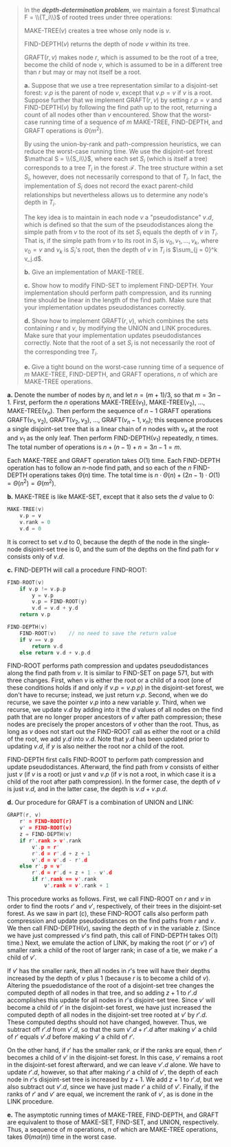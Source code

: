 > In the ***depth-determination problem***, we maintain a forest $\mathcal F = \\{T_i\\}$ of rooted trees under three operations:
>
> $\text{MAKE-TREE}(v)$ creates a tree whose only node is $v$.
>
> $\text{FIND-DEPTH}(v)$ returns the depth of node $v$ within its tree.
>
> $\text{GRAFT}(r, v)$ makes node $r$, which is assumed to be the root of a tree, become the child of node $v$, which is assumed to be in a different tree than $r$ but may or may not itself be a root.
>
> **a.** Suppose that we use a tree representation similar to a disjoint-set forest: $v.p$ is the parent of node $v$, except that $v.p = v$ if $v$ is a root. Suppose further that we implement $\text{GRAFT}(r, v)$ by setting $r.p = v$ and $\text{FIND-DEPTH}(v)$ by following the find path up to the root, returning a count of all nodes other than $v$ encountered. Show that the worst-case running time of a sequence of $m$ $\text{MAKE-TREE}$, $\text{FIND-DEPTH}$, and $\text{GRAFT}$ operations is $\Theta(m^2)$.
>
> By using the union-by-rank and path-compression heuristics, we can reduce the worst-case running time. We use the disjoint-set forest $\mathcal S = \\{S_i\\}$, where each set $S_i$ (which is itself a tree) corresponds to a tree $T_i$ in the forest $\mathcal F$. The tree structure within a set $S_i$, however, does not necessarily correspond to that of $T_i$. In fact, the implementation of $S_i$ does not record the exact parent-child relationships but nevertheless allows us to determine any node's depth in $T_i$.
>
> The key idea is to maintain in each node $v$ a "pseudodistance" $v.d$, which is defined so that the sum of the pseudodistances along the simple path from $v$ to the root of its set $S_i$ equals the depth of $v$ in $T_i$. That is, if the simple path from $v$ to its root in $S_i$ is $v_0, v_1, \ldots, v_k$, where $v_0 = v$ and $v_k$ is $S_i$'s root, then the depth of $v$ in $T_i$ is $\sum_{j = 0}^k v_j.d$.
>
> **b.** Give an implementation of $\text{MAKE-TREE}$.
>
> **c.** Show how to modify $\text{FIND-SET}$ to implement $\text{FIND-DEPTH}$. Your implementation should perform path compression, and its running time should be linear in the length of the find path. Make sure that your implementation updates pseudodistances correctly.
>
> **d.** Show how to implement $\text{GRAFT}(r, v)$, which combines the sets containing $r$ and $v$, by modifying the $\text{UNION}$ and $\text{LINK}$ procedures. Make sure that your implementation updates pseudodistances correctly. Note that the root of a set $S_i$ is not necessarily the root of the corresponding tree $T_i$.
>
> **e.** Give a tight bound on the worst-case running time of a sequence of $m$ $\text{MAKE-TREE}$, $\text{FIND-DEPTH}$, and $\text{GRAFT}$ operations, $n$ of which are $\text{MAKE-TREE}$ operations.

**a.** Denote the number of nodes by $n$, and let $n = (m + 1) / 3$, so that $m = 3n - 1$. First, perform the $n$ operations $\text{MAKE-TREE}(v_1)$, $\text{MAKE-TREE}(v_2)$, $\ldots$, $\text{MAKE-TREE}(v_n)$. Then perform the sequence of $n - 1$ $\text{GRAFT}$ operations $\text{GRAFT}(v_1, v_2)$, $\text{GRAFT}(v_2, v_3)$, $\ldots$, $\text{GRAFT}(v_n - 1, v_n)$; this sequence produces a single disjoint-set tree that is a linear chain of $n$ nodes with $v_n$ at the root and $v_1$ as the only leaf. Then perform $\text{FIND-DEPTH}(v_1)$ repeatedly, $n$ times. The total number of operations is $n + (n - 1) + n = 3n - 1 = m$.

Each $\text{MAKE-TREE}$ and $\text{GRAFT}$ operation takes $O(1)$ time. Each $\text{FIND-DEPTH}$ operation has to follow an $n$-node find path, and so each of the $n$ $\text{FIND-DEPTH}$ operations takes $\Theta(n)$ time. The total time is $n \cdot \Theta(n) + (2n - 1) \cdot O(1) = \Theta(n^2) = \Theta(m^2)$.

**b.** $\text{MAKE-TREE}$ is like $\text{MAKE-SET}$, except that it also sets the $d$ value to $0$:

```cpp
MAKE-TREE(v)
    v.p = v
    v.rank = 0
    v.d = 0
```
It is correct to set $v.d$ to $0$, because the depth of the node in the single-node disjoint-set tree is $0$, and the sum of the depths on the find path for $v$ consists only of $v.d$.

**c.** $\text{FIND-DEPTH}$ will call a procedure $\text{FIND-ROOT}$:

```cpp
FIND-ROOT(v)
    if v.p != v.p.p
        y = v.p
        v.p = FIND-ROOT(y)
        v.d = v.d + y.d
    return v.p
```

```cpp
FIND-DEPTH(v)
    FIND-ROOT(v)    // no need to save the return value
    if v == v.p
        return v.d
    else return v.d + v.p.d
```

$\text{FIND-ROOT}$ performs path compression and updates pseudodistances along the find path from $v$. It is similar to $\text{FIND-SET}$ on page 571, but with three changes. First, when $v$ is either the root or a child of a root (one of these conditions holds if and only if $v.p = v.p.p$) in the disjoint-set forest, we don't have to recurse; instead, we just return $v.p$. Second, when we do recurse, we save the pointer $v.p$ into a new variable $y$. Third, when we recurse, we update $v.d$ by adding into it the $d$ values of all nodes on the find path that are no longer proper ancestors of $v$ after path compression; these nodes are precisely the proper ancestors of $v$ other than the root. Thus, as long as $v$ does not start out the $\text{FIND-ROOT}$ call as either the root or a child of the root, we add $y.d$ into $v.d$. Note that $y.d$ has been updated prior to updating $v.d$, if $y$ is also neither the root nor a child of the root.

$\text{FIND-DEPTH}$ first calls $\text{FIND-ROOT}$ to perform path compression and update pseudodistances. Afterward, the find path from $v$ consists of either just $v$ (if $v$ is a root) or just $v$ and $v.p$ (if $v$ is not a root, in which case it is a child of the root after path compression). In the former case, the depth of $v$ is just $v.d$, and in the latter case, the depth is $v.d + v.p.d$.

**d.** Our procedure for $\text{GRAFT}$ is a combination of $\text{UNION}$ and $\text{LINK}$:

```cpp
GRAPT(r, v)
    r' = FIND-ROOT(r)
    v' = FIND-ROOT(v)
    z = FIND-DEPTH(v)
    if r'.rank > v'.rank
        v'.p = r'
        r'.d = r'.d + z + 1
        v'.d = v'.d - r'.d
    else r'.p = v'
        r'.d = r'.d + z + 1 - v'.d
        if r'.rank == v'.rank
            v'.rank = v'.rank + 1
```

This procedure works as follows. First, we call $\text{FIND-ROOT}$ on $r$ and $v$ in order to find the roots $r'$ and $v'$, respectively, of their trees in the disjoint-set forest. As we saw in part \(c\), these $\text{FIND-ROOT}$ calls also perform path compression and update pseudodistances on the find paths from $r$ and $v$. We then call $\text{FIND-DEPTH}(v)$, saving the depth of $v$ in the variable $z$. (Since we have just compressed $v$'s find path, this call of $\text{FIND-DEPTH}$ takes $\text{O(1)}$ time.) Next, we emulate the action of $\text{LINK}$, by making the root ($r'$ or $v'$) of smaller rank a child of the root of larger rank; in case of a tie, we make $r'$ a child of $v'$.

If $v'$ has the smaller rank, then all nodes in $r$'s tree will have their depths increased by the depth of $v$ plus $1$ (because $r$ is to become a child of $v$). Altering the psuedodistance of the root of a disjoint-set tree changes the computed depth of all nodes in that tree, and so adding $z + 1$ to $r'.d$ accomplishes this update for all nodes in $r$'s disjoint-set tree. Since $v'$ will become a child of $r'$ in the disjoint-set forest, we have just increased the computed depth of all nodes in the disjoint-set tree rooted at $v'$ by $r'.d$. These computed depths should not have changed, however. Thus, we subtract off $r'.d$ from $v'.d$, so that the sum $v'.d + r'.d$ after making $v'$ a child of $r'$ equals $v'.d$ before making $v'$ a child of $r'$.

On the other hand, if $r'$ has the smaller rank, or if the ranks are equal, then $r'$ becomes a child of $v'$ in the disjoint-set forest. In this case, $v'$ remains a root in the disjoint-set forest afterward, and we can leave $v'.d$ alone. We have to update $r'.d$, however, so that after making $r'$ a child of $v'$, the depth of each node in $r$'s disjoint-set tree is increased by $z + 1$. We add $z + 1$ to $r'.d$, but we also subtract out $v'.d$, since we have just made $r'$ a child of $v'$. Finally, if the ranks of $r'$ and $v'$ are equal, we increment the rank of $v'$, as is done in the $\text{LINK}$ procedure.

**e.** The asymptotic running times of $\text{MAKE-TREE}$, $\text{FIND-DEPTH}$, and $\text{GRAFT}$ are equivalent to those of $\text{MAKE-SET}$, $\text{FIND-SET}$, and $\text{UNION}$, respectively. Thus, a sequence of $m$ operations, $n$ of which are $\text{MAKE-TREE}$ operations, takes $\Theta(m\alpha(n))$ time in the worst case.
